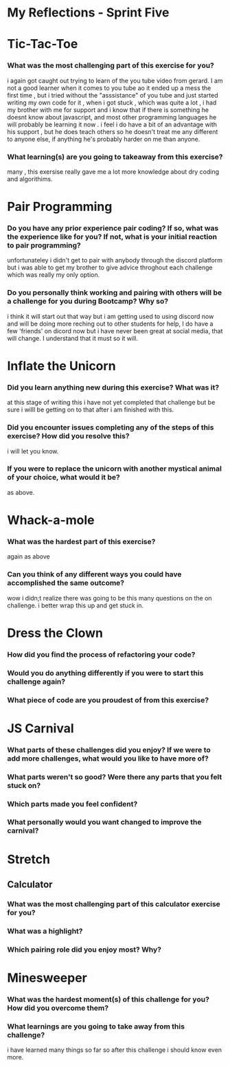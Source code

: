 # My Reflections - Sprint Five


# Tic-Tac-Toe

### What was the most challenging part of this exercise for you?
i again got caught out trying to learn of the you tube video from gerard. I am not a good learner when it comes to you tube ao it ended up a mess the first time , but i tried without
the "asssistance" of you tube and just started writing my own code for it , when i got stuck , which was quite a lot , i had my brother with me for support and i know that if there is something he doesnt know
about javascript, and most other programming languages he will probably be learning it now . i feel i do have a bit of an advantage with his support , but he does teach others so he doesn't treat me any different to
anyone else, if anything he's probably harder on me than anyone.


### What learning(s) are you going to takeaway from this exercise?
many , this exersise really gave me a lot more knowledge about dry coding and algorithims.


# Pair Programming

### Do you have any prior experience pair coding? If so, what was the experience like for you? If not, what is your initial reaction to pair programming?

unfortunateley i didn't get to pair with anybody through the discord platform but i was able to get my brother to give advice throghout each challenge which was really my only option.


### Do you personally think working and pairing with others will be a challenge for you during Bootcamp? Why so?

i think it will start out that way but i am getting used to using discord now and will be doing more reching out to other students for help, I do have a few 'friends' on dicord now but i have never been great at social media, that will change.
I understand that it must so it will.


# Inflate the Unicorn

### Did you learn anything new during this exercise? What was it?

at this stage of writing this i have not yet completed that challenge but be sure i willl be getting on to that after i am finished with this.


### Did you encounter issues completing any of the steps of this exercise? How did you resolve this?

i will let you know.


### If you were to replace the unicorn with another mystical animal of your choice, what would it be?

as above.


# Whack-a-mole

### What was the hardest part of this exercise?

again as above


### Can you think of any different ways you could have accomplished the same outcome?


wow i didn;t realize there was going to be this many questions on the on challenge. i better wrap this up and get stuck  in.


# Dress the Clown

### How did you find the process of refactoring your code?




### Would you do anything differently if you were to start this challenge again?




### What piece of code are you proudest of from this exercise?




# JS Carnival

### What parts of these challenges did you enjoy? If we were to add more challenges, what would you like to have more of?




### What parts weren't so good? Were there any parts that you felt stuck on?




### Which parts made you feel confident?




### What personally would you want changed to improve the carnival?


# Stretch


## Calculator

### What was the most challenging part of this calculator exercise for you?



### What was a highlight?



### Which pairing role did you enjoy most? Why?



# Minesweeper

### What was the hardest moment(s) of this challenge for you? How did you overcome them?



### What learnings are you going to take away from this challenge?
i have learned many things so far so after this challenge i should know even more.
















